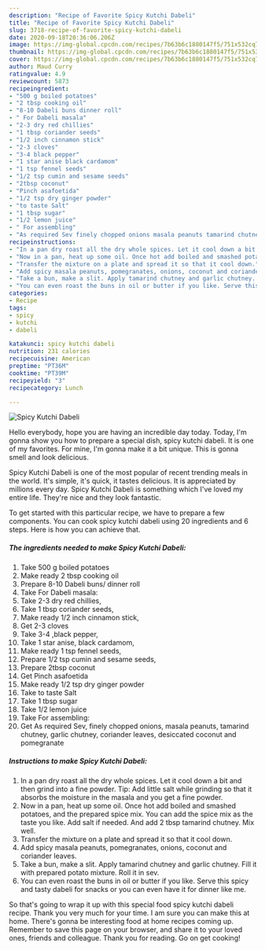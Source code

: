 ```yaml
---
description: "Recipe of Favorite Spicy Kutchi Dabeli"
title: "Recipe of Favorite Spicy Kutchi Dabeli"
slug: 3718-recipe-of-favorite-spicy-kutchi-dabeli
date: 2020-09-18T20:36:06.206Z
image: https://img-global.cpcdn.com/recipes/7b63b6c1880147f5/751x532cq70/spicy-kutchi-dabeli-recipe-main-photo.jpg
thumbnail: https://img-global.cpcdn.com/recipes/7b63b6c1880147f5/751x532cq70/spicy-kutchi-dabeli-recipe-main-photo.jpg
cover: https://img-global.cpcdn.com/recipes/7b63b6c1880147f5/751x532cq70/spicy-kutchi-dabeli-recipe-main-photo.jpg
author: Maud Curry
ratingvalue: 4.9
reviewcount: 5873
recipeingredient:
- "500 g boiled potatoes"
- "2 tbsp cooking oil"
- "8-10 Dabeli buns dinner roll"
- " For Dabeli masala"
- "2-3 dry red chillies"
- "1 tbsp coriander seeds"
- "1/2 inch cinnamon stick"
- "2-3 cloves"
- "3-4 black pepper"
- "1 star anise black cardamom"
- "1 tsp fennel seeds"
- "1/2 tsp cumin and sesame seeds"
- "2tbsp coconut"
- "Pinch asafoetida"
- "1/2 tsp dry ginger powder"
- "to taste Salt"
- "1 tbsp sugar"
- "1/2 lemon juice"
- " For assembling"
- "As required Sev finely chopped onions masala peanuts tamarind chutney garlic chutney coriander leaves desiccated coconut and pomegranate"
recipeinstructions:
- "In a pan dry roast all the dry whole spices. Let it cool down a bit and then grind into a fine powder. Tip: Add little salt while grinding so that it absorbs the moisture in the masala and you get a fine powder."
- "Now in a pan, heat up some oil. Once hot add boiled and smashed potatoes, and the prepared spice mix. You can add the spice mix as the taste you like. Add salt if needed. And add 2 tbsp tamarind chutney. Mix well."
- "Transfer the mixture on a plate and spread it so that it cool down."
- "Add spicy masala peanuts, pomegranates, onions, coconut and coriander leaves."
- "Take a bun, make a slit. Apply tamarind chutney and garlic chutney. Fill it with prepared potato mixture. Roll it in sev."
- "You can even roast the buns in oil or butter if you like. Serve this spicy and tasty dabeli for snacks or you can even have it for dinner like me."
categories:
- Recipe
tags:
- spicy
- kutchi
- dabeli

katakunci: spicy kutchi dabeli 
nutrition: 231 calories
recipecuisine: American
preptime: "PT36M"
cooktime: "PT39M"
recipeyield: "3"
recipecategory: Lunch

---
```



![Spicy Kutchi Dabeli](https://img-global.cpcdn.com/recipes/7b63b6c1880147f5/751x532cq70/spicy-kutchi-dabeli-recipe-main-photo.jpg)

Hello everybody, hope you are having an incredible day today. Today, I'm gonna show you how to prepare a special dish, spicy kutchi dabeli. It is one of my favorites. For mine, I'm gonna make it a bit unique. This is gonna smell and look delicious.

Spicy Kutchi Dabeli is one of the most popular of recent trending meals in the world. It's simple, it's quick, it tastes delicious. It is appreciated by millions every day. Spicy Kutchi Dabeli is something which I've loved my entire life. They're nice and they look fantastic.




To get started with this particular recipe, we have to prepare a few components. You can cook spicy kutchi dabeli using 20 ingredients and 6 steps. Here is how you can achieve that.

<!--inarticleads1-->

##### The ingredients needed to make Spicy Kutchi Dabeli:

1. Take 500 g boiled potatoes
1. Make ready 2 tbsp cooking oil
1. Prepare 8-10 Dabeli buns/ dinner roll
1. Take  For Dabeli masala:
1. Take 2-3 dry red chillies,
1. Take 1 tbsp coriander seeds,
1. Make ready 1/2 inch cinnamon stick,
1. Get 2-3 cloves
1. Take 3-4 ,black pepper,
1. Take 1 star anise, black cardamom,
1. Make ready 1 tsp fennel seeds,
1. Prepare 1/2 tsp cumin and sesame seeds,
1. Prepare 2tbsp coconut
1. Get Pinch asafoetida
1. Make ready 1/2 tsp dry ginger powder
1. Take to taste Salt
1. Take 1 tbsp sugar
1. Take 1/2 lemon juice
1. Take  For assembling:
1. Get As required Sev, finely chopped onions, masala peanuts, tamarind chutney, garlic chutney, coriander leaves, desiccated coconut and pomegranate




<!--inarticleads2-->

##### Instructions to make Spicy Kutchi Dabeli:

1. In a pan dry roast all the dry whole spices. Let it cool down a bit and then grind into a fine powder. Tip: Add little salt while grinding so that it absorbs the moisture in the masala and you get a fine powder.
1. Now in a pan, heat up some oil. Once hot add boiled and smashed potatoes, and the prepared spice mix. You can add the spice mix as the taste you like. Add salt if needed. And add 2 tbsp tamarind chutney. Mix well.
1. Transfer the mixture on a plate and spread it so that it cool down.
1. Add spicy masala peanuts, pomegranates, onions, coconut and coriander leaves.
1. Take a bun, make a slit. Apply tamarind chutney and garlic chutney. Fill it with prepared potato mixture. Roll it in sev.
1. You can even roast the buns in oil or butter if you like. Serve this spicy and tasty dabeli for snacks or you can even have it for dinner like me.




So that's going to wrap it up with this special food spicy kutchi dabeli recipe. Thank you very much for your time. I am sure you can make this at home. There's gonna be interesting food at home recipes coming up. Remember to save this page on your browser, and share it to your loved ones, friends and colleague. Thank you for reading. Go on get cooking!

